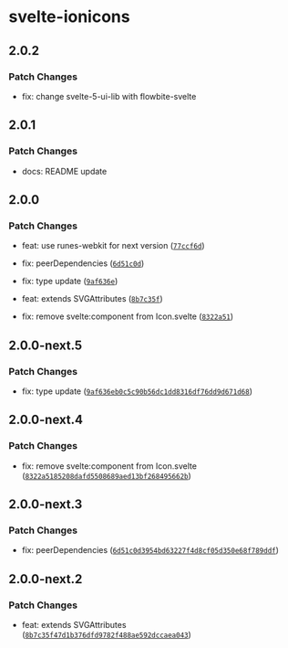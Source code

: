 # svelte-ionicons

## 2.0.2

### Patch Changes

- fix: change svelte-5-ui-lib with flowbite-svelte

## 2.0.1

### Patch Changes

- docs: README update

## 2.0.0

### Patch Changes

- feat: use runes-webkit for next version ([`77ccf6d`](https://github.com/shinokada/svelte-ionicons/commit/77ccf6d97634a9a4e6a5f760ebdde3f118e8dea0))

- fix: peerDependencies ([`6d51c0d`](https://github.com/shinokada/svelte-ionicons/commit/6d51c0d3954bd63227f4d8cf05d350e68f789ddf))

- fix: type update ([`9af636e`](https://github.com/shinokada/svelte-ionicons/commit/9af636eb0c5c90b56dc1dd8316df76dd9d671d68))

- feat: extends SVGAttributes<SVGElement> ([`8b7c35f`](https://github.com/shinokada/svelte-ionicons/commit/8b7c35f47d1b376dfd9782f488ae592dccaea043))

- fix: remove svelte:component from Icon.svelte ([`8322a51`](https://github.com/shinokada/svelte-ionicons/commit/8322a5185208dafd5508689aed13bf268495662b))

## 2.0.0-next.5

### Patch Changes

- fix: type update ([`9af636eb0c5c90b56dc1dd8316df76dd9d671d68`](https://github.com/shinokada/svelte-ionicons/commit/9af636eb0c5c90b56dc1dd8316df76dd9d671d68))

## 2.0.0-next.4

### Patch Changes

- fix: remove svelte:component from Icon.svelte ([`8322a5185208dafd5508689aed13bf268495662b`](https://github.com/shinokada/svelte-ionicons/commit/8322a5185208dafd5508689aed13bf268495662b))

## 2.0.0-next.3

### Patch Changes

- fix: peerDependencies ([`6d51c0d3954bd63227f4d8cf05d350e68f789ddf`](https://github.com/shinokada/svelte-ionicons/commit/6d51c0d3954bd63227f4d8cf05d350e68f789ddf))

## 2.0.0-next.2

### Patch Changes

- feat: extends SVGAttributes<SVGElement> ([`8b7c35f47d1b376dfd9782f488ae592dccaea043`](https://github.com/shinokada/svelte-ionicons/commit/8b7c35f47d1b376dfd9782f488ae592dccaea043))
